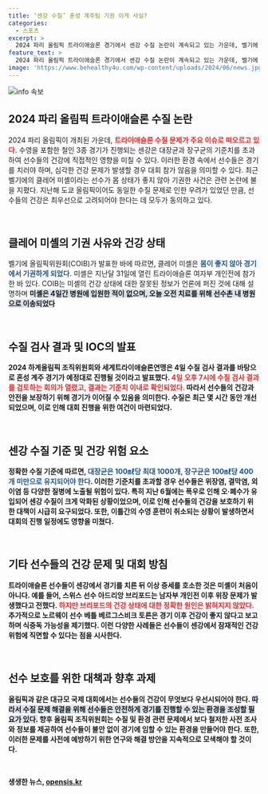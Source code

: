 ```yaml
---
title: ‘센강 수질’ 혼성 계주팀 기권 이게 사실?
categories:
  - 스포츠
excerpt: >
  2024 파리 올림픽 트라이애슬론 경기에서 센강 수질 논란이 계속되고 있는 가운데, 벨기에 선수 클레어 미셸이 몸 상태로 기권했다. IOC는 수질이 기준치 이내라고 발표하며 경기는 예정대로 진행된다고 밝혔다. 선수들의 건강 문제가 주목받고 있는 상황!
feature_text: >
  2024 파리 올림픽 트라이애슬론 경기에서 센강 수질 논란이 계속되고 있는 가운데, 벨기에 선수 클레어 미셸이 몸 상태로 기권했다. IOC는 수질이 기준치 이내라고 발표하며 경기는 예정대로 진행된다고 밝혔다. 선수들의 건강 문제가 주목받고 있는 상황!
image: 'https://www.behealthy4u.com/wp-content/uploads/2024/06/news.jpg'
---
```


<p><img src="https://www.behealthy4u.com/wp-content/uploads/2024/06/news.jpg" alt="info 속보" /></p>

<h2 data-ke-size="size26">2024 파리 올림픽 트라이애슬론 수질 논란</h2>

<p data-ke-size="size16">2024 파리 올림픽이 개최된 가운데, <b><span style="color: #ee2323;">트라이애슬론 수질 문제가 주요 이슈로 떠오르고 있다.</span></b> 수영을 포함한 철인 3종 경기가 진행되는 센강은 대장균과 장구균의 기준치를 초과하여 선수들의 건강에 직접적인 영향을 미칠 수 있다. 이러한 환경 속에서 선수들은 경기를 치러야 하며, 심각한 건강 문제가 발생할 경우 대회 참가 않음을 의미할 수 있다. 최근 벨기에의 클레어 미셸이라는 선수가 몸 상태가 좋지 않아 기권한 사건은 관련 논란에 불을 지폈다. 지난해 도쿄 올림픽이어도 동일한 수질 문제로 인한 우려가 있었던 만큼, 선수들의 건강은 최우선으로 고려되어야 한다는 데 모두가 동의하고 있다.</p>

<p data-ke-size="size16">&nbsp;</p>

<h2 data-ke-size="size26">클레어 미셸의 기권 사유와 건강 상태</h2>

<p data-ke-size="size16">벨기에 올림픽위원회(COIB)가 발표한 바에 따르면, 클레어 미셸은 <b><span style="color: #1a5490;">몸이 좋지 않아 경기에서 기권하게 되었다.</span></b> 미셸은 지난달 31일에 열린 트라이애슬론 여자부 개인전에 참가한 바 있다. COIB는 미셸의 건강 상태에 대한 잘못된 정보가 언론에 퍼진 것에 대해 설명하며 <b><span style="background-color: #21538527;">미셸은 4일간 병원에 입원한 적이 없으며, 오늘 오전 치료를 위해 선수촌 내 병원으로 이송되었다</span></b고 강조했다. 이는 선수들의 건강 정보가 얼마나 중요한지를 보여주는 사례이다. 지속적으로 선수들의 건강과 안전을 보장하기 위해서는 명확한 정보를 제공하고 혼란을 최소화해야 할 필요가 있다.</p>

<p data-ke-size="size16">&nbsp;</p>

<h2 data-ke-size="size26">수질 검사 결과 및 IOC의 발표</h2>

<p data-ke-size="size16">2024 하계올림픽 조직위원회와 세계트라이애슬론연맹은 4일 수질 검사 결과를 바탕으로 혼성 계주 경기가 예정대로 진행될 것이라고 발표했다. <b><span style="color: #ee2323;">4일 오후 7시에 수질 검사 결과를 검토하는 회의가 열렸고, 결과는 기준치 이내로 확인되었다.</span></b> 따라서 선수들의 건강과 안전을 보장하기 위해 경기가 이어질 수 있음을 의미한다. 수질은 최근 몇 시간 동안 개선되었으며, 이로 인해 대회 진행을 위한 여건이 마련되었다.</p>

<p data-ke-size="size16">&nbsp;</p>

<h2 data-ke-size="size26">센강 수질 기준 및 건강 위험 요소</h2>

<p data-ke-size="size16">정확한 수질 기준에 따르면, <b><span style="color: #1a5490;">대장균은 100㎖당 최대 1000개, 장구균은 100㎖당 400개 미만으로 유지되어야 한다</span></b>. 이러한 기준치를 초과할 경우 선수들은 위장염, 결막염, 외이염 등 다양한 질병에 노출될 위험이 있다. 특히 지난 6월에는 폭우로 인해 오·폐수가 유입되어 센강 수질이 크게 악화된 상황이었으며, 이로 인해 선수들의 건강을 보호하기 위한 대책이 시급히 요구되었다. 또한, 이틀간의 수영 훈련이 취소되는 상황이 발생하면서 대회의 진행 일정에도 영향을 미쳤다.</p>

<p data-ke-size="size16">&nbsp;</p>

<h2 data-ke-size="size26">기타 선수들의 건강 문제 및 대회 방침</h2>

<p data-ke-size="size16">트라이애슬론 선수들이 센강에서 경기를 치른 뒤 이상 증세를 호소한 것은 미셸이 처음이 아니다. 예를 들어, 스위스 선수 아드리앙 브리포드는 남자부 개인전 이후 위장 문제가 발생했다고 전했다. <b><span style="color: #ee2323;">하지만 브리포드의 건강 상태에 대한 정확한 원인은 밝혀지지 않았다.</span></b> 추가적으로 노르웨이 선수 베틀 베르그스비크 토른은 경기 이후 건강이 좋지 않다고 보고하며 식중독 가능성을 제기했다. 이런 다양한 사례들은 선수들이 센강에서 잠재적인 건강 위험에 직면할 수 있다는 점을 시사한다.</p>

<p data-ke-size="size16">&nbsp;</p>

<h2 data-ke-size="size26">선수 보호를 위한 대책과 향후 과제</h2>

<p data-ke-size="size16">올림픽과 같은 대규모 국제 대회에서는 선수들의 건강이 무엇보다 우선시되어야 한다. <b><span style="background-color: #21538527;">따라서 수질 문제 해결을 위해 선수들은 안전하게 경기를 진행할 수 있는 환경을 조성할 필요가 있다.</span></b> 향후 올림픽 조직위원회는 수질 및 환경 관련 문제에서 보다 철저한 사전 조사와 정보를 제공하여 선수들이 불안 없이 경기에 임할 수 있는 환경을 만들어야 한다. 또한, 이러한 문제를 사전에 예방하기 위한 연구와 해결 방안을 지속적으로 모색해야 할 것이다.</p>

<p data-ke-size="size16">&nbsp;</p>
생생한 뉴스, <a href="https://opensis.kr" rel="dofollow">opensis.kr</a>


